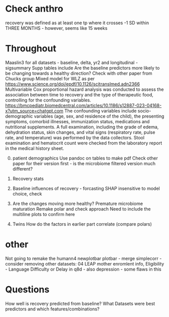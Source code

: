 # Check anthro
recovery was defined as at least one tp where it crosses -1 SD within THREE MONTHS - however, seems like 15 weeks

# Throughout
Maaslin3 for all datasets - baseline, delta, yr2 and longitudinal - sigsummary
Supp tables include
Are the baseline predictors more likely to be changing towards a healthy direction?
Check with other paper from Chucks group
    Mixed model for WLZ as per https://www.science.org/doi/epdf/10.1126/scitranslmed.adn2366
    Multivariable Cox proportional hazard analysis was conducted to assess the association between time to recovery and the type of therapeutic food, controlling for the confounding variables.
    https://bmcpediatr.biomedcentral.com/articles/10.1186/s12887-023-04168-x?utm_source=chatgpt.com
    The confounding variables include socio-demographic variables (age, sex, and residence of the child), the presenting symptoms, comorbid illnesses, immunization status, medications and nutritional supplements. A full examination, including the grade of edema, dehydration status, skin changes, and vital signs (respiratory rate, pulse rate, and temperature) was performed by the data collectors. Stool examination and hematocrit count were checked from the laboratory report in the medical history sheet.

0. patient demographics
Use pandoc on tables to make pdf
Check other paper for their version first - is the microbiome filtered version much different?

1. Recovery stats

2. Baseline influences of recovery - forcasting
SHAP insensitive to model choice, check

3. Are the changes moving more healthy?
Premature microbiome maturation
Remake polar and check approach
Need to include the multiline plots to confirm here

4. Twins
How do the factors in earlier part correlate (compare polars)

# other
Not going to remake the humann4
newplotbar plotbar - merge
simplecorr - consider removing
other datasets: 04 LEAP mother enromlent info, Eligibility - Language Difficulty or Delay in q8d - also depression - some flaws in this

# Questions
How well is recovery predicted from baseline?
What Datasets were best predictors and which features/combinations?

